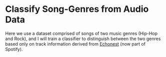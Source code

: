 # Classify Song-Genres from Audio Data

Here we use a dataset comprised of songs of two music genres (Hip-Hop and Rock), and I will train a classifier to distinguish between the two genres based only on track information derived from [Echonest](http://the.echonest.com) (now part of Spotify).
